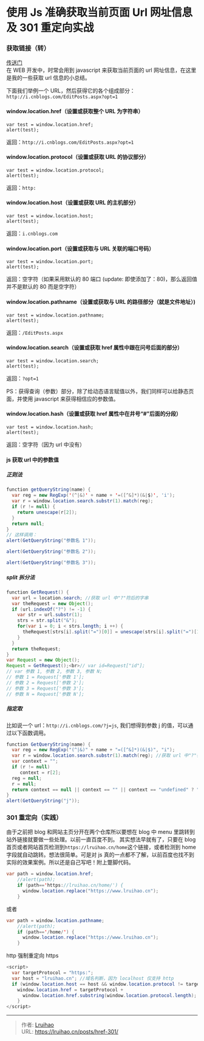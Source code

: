 # 使用 Js 准确获取当前页面 Url 网址信息及 301 重定向实战


### 获取链接（转）

[传送门](https://www.cnblogs.com/zhabayi/p/6419938.html)  
在 WEB 开发中，时常会用到 javascript 来获取当前页面的 url 网址信息，在这里是我的一些获取 url 信息的小总结。

下面我们举例一个 URL，然后获得它的各个组成部分：`http://i.cnblogs.com/EditPosts.aspx?opt=1`

#### window.location.href（设置或获取整个 URL 为字符串）

```
var test = window.location.href;
alert(test);
```

返回：`http://i.cnblogs.com/EditPosts.aspx?opt=1`

#### window.location.protocol（设置或获取 URL 的协议部分）

```
var test = window.location.protocol;
alert(test);
```

返回：`http:`

#### window.location.host（设置或获取 URL 的主机部分）

```
var test = window.location.host;
alert(test);
```

返回：`i.cnblogs.com`

#### window.location.port（设置或获取与 URL 关联的端口号码）

```
var test = window.location.port;
alert(test);
```

返回：空字符（如果采用默认的 80 端口 (update: 即使添加了：80)，那么返回值并不是默认的 80 而是空字符）

#### window.location.pathname（设置或获取与 URL 的路径部分（就是文件地址）)

```
var test = window.location.pathname;
alert(test);
```

返回：`/EditPosts.aspx`

#### window.location.search（设置或获取 href 属性中跟在问号后面的部分）

```
var test = window.location.search;
alert(test);
```

返回：`?opt=1`

PS：获得查询（参数）部分，除了给动态语言赋值以外，我们同样可以给静态页面，并使用 javascript 来获得相信应的参数值。

#### window.location.hash（设置或获取 href 属性中在井号“#”后面的分段）

```
var test = window.location.hash;
alert(test);
```

返回：空字符（因为 url 中没有）

#### js 获取 url 中的参数值

##### 正则法

```java
function getQueryString(name) {
  var reg = new RegExp('(^|&)' + name + '=([^&]*)(&|$)', 'i');
  var r = window.location.search.substr(1).match(reg);
  if (r != null) {
    return unescape(r[2]);
  }
  return null;
}
// 这样调用：
alert(GetQueryString("参数名 1"));

alert(GetQueryString("参数名 2"));

alert(GetQueryString("参数名 3"));
```

##### split 拆分法

```java
function GetRequest() {
  var url = location.search; //获取 url 中"?"符后的字串
  var theRequest = new Object();
  if (url.indexOf("?") != -1) {
    var str = url.substr(1);
    strs = str.split("&");
    for(var i = 0; i < strs.length; i ++) {
      theRequest[strs[i].split("=")[0]] = unescape(strs[i].split("=")[1]);
    }
  }
  return theRequest;
}
var Request = new Object();
Request = GetRequest();<br>// var id=Request["id"];
// var 参数 1, 参数 2, 参数 3, 参数 N;
// 参数 1 = Request['参数 1'];
// 参数 2 = Request['参数 2'];
// 参数 3 = Request['参数 3'];
// 参数 N = Request['参数 N'];
```

##### 指定取

比如说一个 url：`http://i.cnblogs.com/?j=js`, 我们想得到参数 j 的值，可以通过以下函数调用。

```java
function GetQueryString(name) {
  var reg = new RegExp("(^|&)" + name + "=([^&]*)(&|$)", "i");
  var r = window.location.search.substr(1).match(reg); //获取 url 中"?"符后的字符串并正则匹配
  var context = "";
  if (r != null)
     context = r[2];
  reg = null;
  r = null;
  return context == null || context == "" || context == "undefined" ? "" : context;
}
alert(GetQueryString("j"));
```

### 301 重定向（实践）

由于之前把 blog 和网站主页分开在两个仓库所以要想在 blog 中 menu 里跳转到站外链接就要做一些处理。以前一直百度不到。
其实想法早就有了，只要在 blog 首页或者网站首页检测到`https://lruihao.cn/home`这个链接，或者检测到 home 字段就自动跳转。想法很简单。可是对 js 真的一点都不了解，以前百度也找不到实际的效果案例。所以还是自己写吧！附上蹩脚代码。

```java
var path = window.location.href;
    //alert(path);
    if (path=='https://lruihao.cn/home/') {
      window.location.replace("https://www.lruihao.cn");
    }
```

或者

```java
var path = window.location.pathname;
    //alert(path);
    if (path=='/home/') {
      window.location.replace("https://www.lruihao.cn");
    }
```

http 强制重定向 https

```java
<script>
  var targetProtocol = "https:";
  var host = "lruihao.cn"; //域名判断，因为 localhost 仅支持 http
  if (window.location.host == host && window.location.protocol != targetProtocol){
    window.location.href = targetProtocol +
      window.location.href.substring(window.location.protocol.length);
    }
</script>
```


---

> 作者: [Lruihao](https://github.com/Lruihao)  
> URL: https://lruihao.cn/posts/href-301/  

